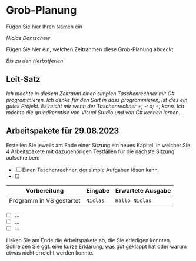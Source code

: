 # Grob-Planung

Fügen Sie hier Ihren Namen ein

*Niclas Dontschew*

Fügen Sie hier ein, welchen Zeitrahmen diese Grob-Planung abdeckt

*Bis zu den Herbstferien*

## Leit-Satz

*Ich möchte in diesem Zeitraum einen simplen Taschenrechner mit C# programmieren. Ich denke für den Sart in dass programmieren, ist dies ein gutes Projekt. Es reicht mir wenn der Taschenrechner +; -; x; ÷; kann. Ich möchte die grundkenntise von Visual Studio und von C# kennen lernen.*  

## Arbeitspakete für 29.08.2023

Erstellen Sie jeweils am Ende einer Sitzung ein neues Kapitel, in welcher Sie 4 Arbeitspakete mit dazugehörigen Testfällen für die nächste Sitzung aufschreiben:

- [ ] Einen Taschenrechner, der simple Aufgaben lösen kann.
- [ ] 

| Vorbereitung             | Eingabe | Erwartete Ausgabe |
| ------------------------ | ------- | ----------------- |
| Programm in VS gestartet | `Niclas`  | `Hallo Niclas`      |

- [ ] ...
- [ ] ...
- [ ] ...

Haken Sie am Ende die Arbeitspakete ab, die Sie erledigen konnten. Schreiben Sie ggf. eine kurze Erklärung, was gut geklappt hat oder warum etwas nicht erreicht werden konnte.